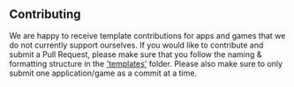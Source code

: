 ## Contributing

We are happy to receive template contributions for apps and games that we do not currently  support ourselves. 
If you would like to contribute and submit a Pull Request, please make sure that you follow the naming & formatting structure in the ['templates'](https://github.com/neatodev/InstallDebloater/tree/main/templates) folder. 
Please also make sure to only submit one application/game as a commit at a time.
